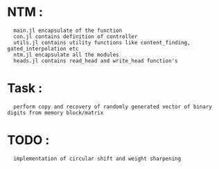 # NTM :
      main.jl encapsulate of the function
      con.jl contains definition of controller
      utils.jl contains utility functions like content_finding, gated_interpolation etc 
      ntm.jl encapsulate all the modules
      heads.jl contains read_head and write_head function's
# Task :
      perform copy and recovery of randomly generated vector of binary digits from memory block/matrix
# TODO : 
      implementation of circular shift and weight sharpening 
